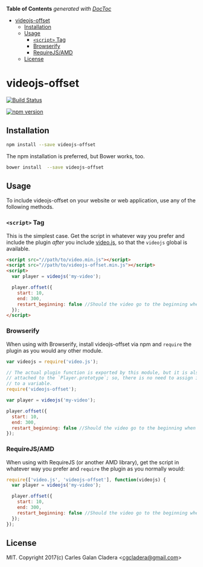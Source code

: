 <!-- START doctoc generated TOC please keep comment here to allow auto update -->
<!-- DON'T EDIT THIS SECTION, INSTEAD RE-RUN doctoc TO UPDATE -->
**Table of Contents**  *generated with [DocToc](https://github.com/thlorenz/doctoc)*

- [videojs-offset](#videojs-offset)
  - [Installation](#installation)
  - [Usage](#usage)
    - [`<script>` Tag](#script-tag)
    - [Browserify](#browserify)
    - [RequireJS/AMD](#requirejsamd)
  - [License](#license)

<!-- END doctoc generated TOC please keep comment here to allow auto update -->

# videojs-offset

[![Build Status](https://travis-ci.org/cladera/videojs-offset.svg?branch=master)](https://travis-ci.org/cladera/videojs-offset)

[![npm version](https://badge.fury.io/js/videojs-offset.svg)](https://badge.fury.io/js/videojs-offset)

## Installation

```sh
npm install --save videojs-offset
```

The npm installation is preferred, but Bower works, too.

```sh
bower install  --save videojs-offset
```

## Usage

To include videojs-offset on your website or web application, use any of the following methods.

### `<script>` Tag

This is the simplest case. Get the script in whatever way you prefer and include the plugin _after_ you include [video.js][videojs], so that the `videojs` global is available.

```html
<script src="//path/to/video.min.js"></script>
<script src="//path/to/videojs-offset.min.js"></script>
<script>
  var player = videojs('my-video');

  player.offset({
    start: 10,
    end: 300,
    restart_beginning: false //Should the video go to the beginning when it ends
  });
</script>
```

### Browserify

When using with Browserify, install videojs-offset via npm and `require` the plugin as you would any other module.

```js
var videojs = require('video.js');

// The actual plugin function is exported by this module, but it is also
// attached to the `Player.prototype`; so, there is no need to assign it
// to a variable.
require('videojs-offset');

var player = videojs('my-video');

player.offset({
  start: 10,
  end: 300,
  restart_beginning: false //Should the video go to the beginning when it ends
});
```

### RequireJS/AMD

When using with RequireJS (or another AMD library), get the script in whatever way you prefer and `require` the plugin as you normally would:

```js
require(['video.js', 'videojs-offset'], function(videojs) {
  var player = videojs('my-video');

  player.offset({
    start: 10,
    end: 300,
    restart_beginning: false //Should the video go to the beginning when it ends
  });
});
```

## License

MIT. Copyright 2017(c) Carles Galan Cladera &lt;cgcladera@gmail.com&gt;


[videojs]: http://videojs.com/
